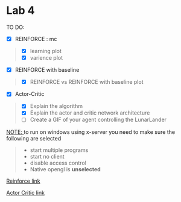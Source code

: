 # Lab 4

TO DO:
- [x] REINFORCE : mc
> - [x] learning plot
> - [x] varience plot
- [x] REINFORCE with baseline
> - [x] REINFORCE vs REINFORCE with baseline plot
- [x] Actor-Critic
> - [x] Explain the algorithm
> - [x] Explain the actor and critic network architecture
> - [ ] Create a GIF of your agent controlling the LunarLander

<u> NOTE: </u> to run on windows using x-server you need to make sure the following are selected
> -  start multiple programs
> -  start no client
> -  disable access control
> -  Native opengl is **unselected**


[Reinforce link](https://colab.research.google.com/drive/1qB-_D2cfP46q8dn8gb_OmjD4rt5CQuZE?usp=sharing)

[Actor Critic link](https://colab.research.google.com/drive/19Ir2nvLY_iQ0Q7rdvSkG4u4pQBZKlGGg?usp=sharing)